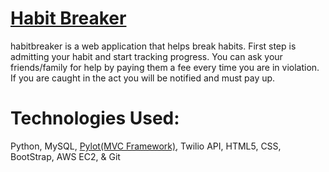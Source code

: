 # [Habit Breaker](http://habitbreaker.harmann.tech)
habitbreaker is a web application that helps break habits. First step is admitting your habit and start tracking progress. You can ask your friends/family for help by paying them a fee every time you are in violation. If you are caught in the act you will be notified and must pay up.  

# Technologies Used: 
Python, MySQL, [Pylot(MVC Framework)](https://github.com/Ketul-Patel/Pylot/tree/development), Twilio API, HTML5, CSS, BootStrap, AWS EC2, & Git
